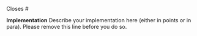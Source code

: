 Closes #<issue-number>
  
**Implementation**
Describe your implementation here (either in points or in para). Please remove this line before you do so.
